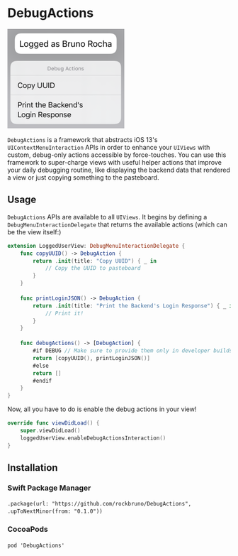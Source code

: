 # DebugActions

![DebugActions](https://github.com/rockbruno/DebugActions/raw/master/Metadata/logo.png "DebugActions")

`DebugActions` is a framework that abstracts iOS 13's `UIContextMenuInteraction` APIs in order to enhance your `UIViews` with custom, debug-only actions accessible by force-touches. You can use this framework to super-charge views with useful helper actions that improve your daily debugging routine, like displaying the backend data that rendered a view or just copying something to the pasteboard.

## Usage

`DebugActions` APIs are available to all `UIViews`. It begins by defining a `DebugMenuInteractionDelegate` that returns the available actions (which can be the view itself:)

```swift
extension LoggedUserView: DebugMenuInteractionDelegate {
    func copyUUID() -> DebugAction {
        return .init(title: "Copy UUID") { _ in
            // Copy the UUID to pasteboard
        }
    }

    func printLoginJSON() -> DebugAction {
        return .init(title: "Print the Backend's Login Response") { _ in
            // Print it!
        }
    }

    func debugActions() -> [DebugAction] {
        #if DEBUG // Make sure to provide them only in developer builds!
        return [copyUUID(), printLoginJSON()]
        #else
        return []
        #endif
    }
}
```

Now, all you have to do is enable the debug actions in your view!

```swift
override func viewDidLoad() {
    super.viewDidLoad()
    loggedUserView.enableDebugActionsInteraction()
}
```

## Installation

### Swift Package Manager

`.package(url: "https://github.com/rockbruno/DebugActions", .upToNextMinor(from: "0.1.0"))`

### CocoaPods

`pod 'DebugActions'`
